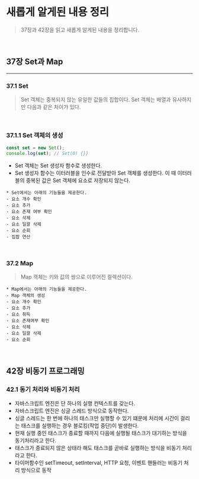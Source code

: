 # 새롭게 알게된 내용 정리

> 37장과 42장을 읽고 새롭게 알게된 내용을 정리합니다.

<br>

## 37장 Set과 Map

<hr>

### 37.1 Set

> Set 객체는 중복되지 않는 유일한 값들의 집합이다. Set 객체는 배열과 유사하지만 다음과 같은 차이가 있다.

<br>

### 37.1.1 Set 객체의 생성

```js
const set = new Set();
console.log(set); // Set(0) {}}
```

- Set 객체는 Set 생성자 함수로 생성한다.
- Set 생성자 함수는 이터러블을 인수로 전달받아 Set 객체를 생성한다. 이 때 이터러블의 중복된 값은 Set 객체에 요소로 저장되지 않는다.

```
* Set에서는 아래의 기능들을 제공한다.
- 요소 개수 확인
- 요소 추가
- 요소 존재 여부 확인
- 요소 삭제
- 요소 일괄 삭제
- 요소 순회
- 집합 연산
```

<br>

### 37.2 Map

> Map 객체는 키와 값의 쌍으로 이루어진 컬렉션이다.

```
* Map에서는 아래의 기능들을 제공한다.
- Map 객체의 생성
- 요소 개수 확인
- 요소 추가
- 요소 취득
- 요소 존재여부 확인
- 요소 삭제
- 요소 일괄 삭제
- 요소 순회
```

<br>

## 42장 비동기 프로그래밍

### 42.1 동기 처리와 비동기 처리

- 자바스크립트 엔진은 단 하나의 실행 컨텍스트를 갖는다.
- 자바스크립트 엔진은 싱글 스레드 방식으로 동작한다.
- 싱글 스레드는 한 번에 하나의 태스크만 실행할 수 있기 떄문에 처리에 시간이 걸리는 태스크를 실행하는 경우 블로킹(작업 중단)이 발생한다.
- 현재 실행 중인 태스크가 종료할 때까지 다음에 실행될 태스크가 대기하는 방식을 동기처리라고 한다.
- 태스크가 종료되지 않은 상태라 해도 태스크를 곧바로 실행하는 방식을 비동기 처리라고 한다.
- 타이머함수인 setTimeout, setInterval, HTTP 요청, 이벤트 핸들러는 비동기 처리 방식으로 동작
